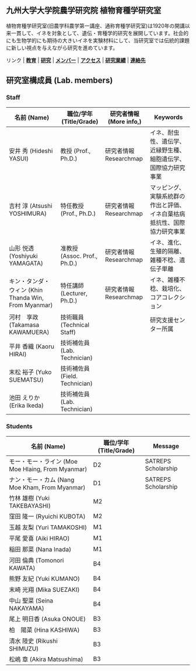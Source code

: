 ## 九州大学大学院農学研究院 植物育種学研究室

植物育種学研究室(旧農学科農学第一講座、通称育種学研究室)は1920年の開講以来一貫して、イネを対象として、遺伝・育種学的研究を展開しています。社会的にも生物学的にも期待の大きいイネを実験材料にして、当研究室では伝統的課題に新しい視点を与えながら研究を進めています。

リンク | **[教育](index.md)** | **[研究](index.md)** | **[メンバー](members.md)** | **[アクセス](access.md)** | **[研究業績](publication.md)** | **[連絡先](access.md)**

## 研究室構成員 (Lab. members)
### Staff

| 名前 (Name) | 職位/学年 (Title/Grade) | 研究者情報 (More info,) | Keywords |
---- | ---- | ---- |----
| 安井 秀 (Hideshi YASUI) | 教授 (Prof., Ph.D.) | 研究者情報 Researchmap |イネ、耐虫性、遺伝学、近縁野生種、細胞遺伝学、 国際協力研究事業 |
| 吉村 淳 (Atsushi YOSHIMURA) | 特任教授 (Prof., Ph.D.) | 研究者情報 Researchmap |マッピング、実験系統群の作出と評価、イネ白葉枯病抵抗性、国際協力研究事業 |
| 山形 悦透 (Yoshiyuki YAMAGATA) | 准教授 (Assoc. Prof., Ph.D.) | 研究者情報 Researchmap |イネ、進化、生殖的隔離、雑種不稔、遺伝子単離 |
| キン・タンダ・ウィン (Khin Thanda Win, From Myanmar) | 特任講師 (Lecturer, Ph.D.) | 研究者情報 Researchmap | イネ、雑種不稔、栽培化、コアコレクション |
| 河村　享政 (Takamasa KAWAMUERA) | 技術職員 (Technical Staff) | | 研究支援センター所属 |
| 平井 香織 (Kaoru HIRAI) | 技術補佐員 (Lab. Technician) |  | |
| 末松 裕子 (Yuko SUEMATSU) | 技術補佐員 (Field. Technician) |  | |
| 池田 えりか (Erika Ikeda) | 技術補佐員 (Lab. Technician) |  |  |

### Students

| 名前 (Name) | 職位/学年 (Title/Grade) | Message |
---- | ---- | ----
| モー・モー・ライン (Moe Moe Hlaing, From Myanmar) | D2 | SATREPS Scholarship |
| ナン・モー・カム (Nang Moe Kham, From Myanmar) | D1 | SATREPS Scholarship |
| 竹林 雄樹 (Yuki TAKEBAYASHI) | M2 |  |
| 窪田 隆一 (Ryuichi KUBOTA) | M2 |  |
| 玉越 友梨 (Yuri TAMAKOSHI) | M1 | |
| 平尾 愛喜 (Aiki HIRAO) | M1 | |
| 稲田 那菜 (Nana Inada) | M1 | |
| 河田 倫典 (Tomonori KAWATA) | B4 | |
| 熊野 友紀 (Yuki KUMANO) | B4 | |
| 末崎 光翔 (Mika SUEZAKI) | B4 | |
| 中山 聖菜 (Seina NAKAYAMA) | B4 | |
| 尾上 明日香 (Asuka ONOUE) | B3 | |
| 柏　陽菜 (Hina KASHIWA) | B3 | |
| 清水 陸史 (Rikushi SHIMUZU) | B3 | |
| 松嶋 章 (Akira Matsushima) | B3 | |

